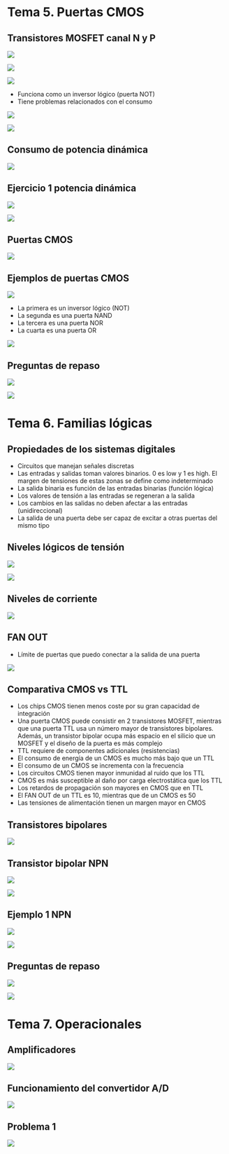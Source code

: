 # Tema 5. Puertas CMOS

## Transistores MOSFET canal N y P

![](img/Pasted%20image%2020231216094954.png)

![](img/Pasted%20image%2020231216095039.png)

![](img/Pasted%20image%2020231216095145.png)

- Funciona como un inversor lógico (puerta NOT)
- Tiene problemas relacionados con el consumo

![](img/Pasted%20image%2020231216095248.png)

![](img/Pasted%20image%2020231216095339.png)

## Consumo de potencia dinámica

![](img/Pasted%20image%2020231216095530.png)

## Ejercicio 1 potencia dinámica

![](img/Pasted%20image%2020231216095633.png)

![](img/Pasted%20image%2020231216095658.png)

## Puertas CMOS

![](img/Pasted%20image%2020231216095727.png)

## Ejemplos de puertas CMOS

![](img/Pasted%20image%2020231216100720.png)

- La primera es un inversor lógico (NOT)
- La segunda es una puerta NAND
- La tercera es una puerta NOR
- La cuarta es una puerta OR

![](img/IMG_6458.jpeg)

## Preguntas de repaso

![](img/Pasted%20image%2020231216103914.png)

![](img/Pasted%20image%2020231216103936.png)

# Tema 6. Familias lógicas

## Propiedades de los sistemas digitales

- Circuitos que manejan señales discretas
- Las entradas y salidas toman valores binarios. 0 es low y 1 es high. El margen de tensiones de estas zonas se define como indeterminado
- La salida binaria es función de las entradas binarias (función lógica)
- Los valores de tensión a las entradas se regeneran a la salida
- Los cambios en las salidas no deben afectar a las entradas (unidireccional)
- La salida de una puerta debe ser capaz de excitar a otras puertas del mismo tipo

## Niveles lógicos de tensión

![](img/Pasted%20image%2020231216104507.png)

![](img/Pasted%20image%2020231216104534.png)

## Niveles de corriente

![](img/Pasted%20image%2020231216104638.png)

## FAN OUT

- Límite de puertas que puedo conectar a la salida de una puerta

![](img/Pasted%20image%2020231216104734.png)

## Comparativa CMOS vs TTL

- Los chips CMOS tienen menos coste por su gran capacidad de integración
- Una puerta CMOS puede consistir en 2 transistores MOSFET, mientras que una puerta TTL usa un número mayor de transistores bipolares. Además, un transistor bipolar ocupa más espacio en el silicio que un MOSFET y el diseño de la puerta es más complejo
- TTL requiere de componentes adicionales (resistencias)
- El consumo de energía de un CMOS es mucho más bajo que un TTL
- El consumo de un CMOS se incrementa con la frecuencia
- Los circuitos CMOS tienen mayor inmunidad al ruido que los TTL
- CMOS es más susceptible al daño por carga electrostática que los TTL
- Los retardos de propagación son mayores en CMOS que en TTL
- El FAN OUT de un TTL es 10, mientras que de un CMOS es 50
- Las tensiones de alimentación tienen un margen mayor en CMOS

## Transistores bipolares

![](img/Pasted%20image%2020231216105454.png)

## Transistor bipolar NPN

![](img/Pasted%20image%2020231216105635.png)

![](img/Pasted%20image%2020231216105703.png)

## Ejemplo 1 NPN

![](img/Pasted%20image%2020231216105750.png)

![](img/Pasted%20image%2020231216105915.png)

## Preguntas de repaso

![](img/Pasted%20image%2020231216105948.png)

![](img/Pasted%20image%2020231216110012.png)

# Tema 7. Operacionales

## Amplificadores

![](img/Pasted%20image%2020231216110540.png)

## Funcionamiento del convertidor A/D

![](img/Pasted%20image%2020231216110419.png)

## Problema 1

![](img/Pasted%20image%2020231216110614.png)

